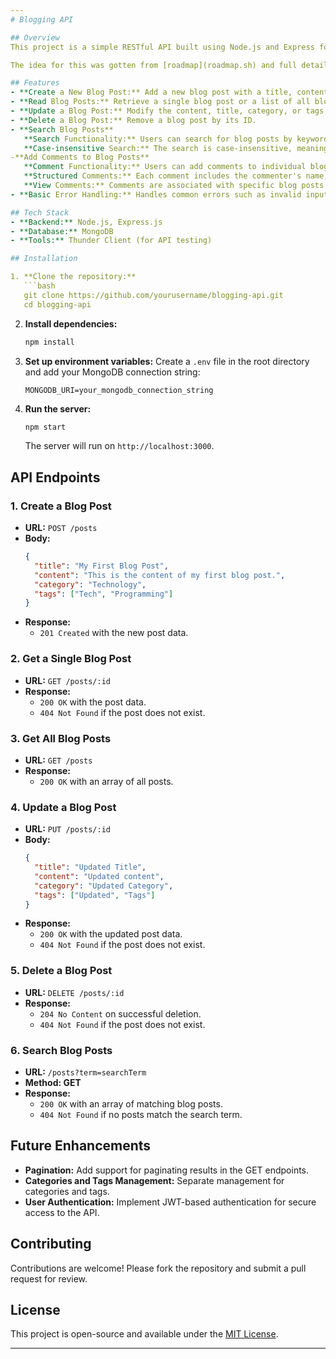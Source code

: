 ```yaml
---
# Blogging API

## Overview
This project is a simple RESTful API built using Node.js and Express for a personal blogging platform. It allows users to perform basic CRUD operations on blog posts, including creating, reading, updating, and deleting posts. The API also supports searching and filtering posts by keywords.

The idea for this was gotten from [roadmap](roadmap.sh) and full details can be found [here](https://roadmap.sh/projects/blogging-platform-api)

## Features
- **Create a New Blog Post:** Add a new blog post with a title, content, category, and tags.
- **Read Blog Posts:** Retrieve a single blog post or a list of all blog posts.
- **Update a Blog Post:** Modify the content, title, category, or tags of an existing post.
- **Delete a Blog Post:** Remove a blog post by its ID.
- **Search Blog Posts**
   **Search Functionality:** Users can search for blog posts by keywords in the title, content, or category.
   **Case-insensitive Search:** The search is case-insensitive, meaning it will match results regardless of the case of the search term.
-**Add Comments to Blog Posts**
   **Comment Functionality:** Users can add comments to individual blog posts.
   **Structured Comments:** Each comment includes the commenter's name, email, and the comment text.
   **View Comments:** Comments are associated with specific blog posts and can be retrieved when fetching a blog post.
- **Basic Error Handling:** Handles common errors such as invalid input and resource not found.

## Tech Stack
- **Backend:** Node.js, Express.js
- **Database:** MongoDB
- **Tools:** Thunder Client (for API testing)

## Installation

1. **Clone the repository:**
   ```bash
   git clone https://github.com/yourusername/blogging-api.git
   cd blogging-api
   ```

2. **Install dependencies:**
   ```bash
   npm install
   ```

3. **Set up environment variables:**
   Create a `.env` file in the root directory and add your MongoDB connection string:
   ```env
   MONGODB_URI=your_mongodb_connection_string
   ```

4. **Run the server:**
   ```bash
   npm start
   ```
   The server will run on `http://localhost:3000`.

## API Endpoints

### 1. Create a Blog Post
- **URL:** `POST /posts`
- **Body:**
  ```json
  {
    "title": "My First Blog Post",
    "content": "This is the content of my first blog post.",
    "category": "Technology",
    "tags": ["Tech", "Programming"]
  }
  ```
- **Response:**
  - `201 Created` with the new post data.

### 2. Get a Single Blog Post
- **URL:** `GET /posts/:id`
- **Response:**
  - `200 OK` with the post data.
  - `404 Not Found` if the post does not exist.

### 3. Get All Blog Posts
- **URL:** `GET /posts`
- **Response:**
  - `200 OK` with an array of all posts.

### 4. Update a Blog Post
- **URL:** `PUT /posts/:id`
- **Body:**
  ```json
  {
    "title": "Updated Title",
    "content": "Updated content",
    "category": "Updated Category",
    "tags": ["Updated", "Tags"]
  }
  ```
- **Response:**
  - `200 OK` with the updated post data.
  - `404 Not Found` if the post does not exist.

### 5. Delete a Blog Post
- **URL:** `DELETE /posts/:id`
- **Response:**
  - `204 No Content` on successful deletion.
  - `404 Not Found` if the post does not exist.

### 6. Search Blog Posts
- **URL:** `/posts?term=searchTerm`
- **Method: GET**
- **Response:**
   - `200 OK` with an array of matching blog posts.
   - `404 Not Found` if no posts match the search term.


## Future Enhancements
- **Pagination:** Add support for paginating results in the GET endpoints.
- **Categories and Tags Management:** Separate management for categories and tags.
- **User Authentication:** Implement JWT-based authentication for secure access to the API.

## Contributing
Contributions are welcome! Please fork the repository and submit a pull request for review.

## License
This project is open-source and available under the [MIT License](LICENSE).

---
```

